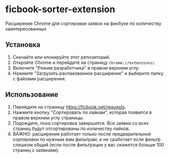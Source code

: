 # ficbook-sorter-extension
Расширение Chrome для сортировки заявок на фикбуке по количеству заинтересованных

## Установка

1. Скачайте или клонируйте этот репозиторий.
2. Откройте Chrome и перейдите на страницу `chrome://extensions/`.
3. Включите "Режим разработчика" в правом верхнем углу.
4. Нажмите "Загрузить распакованное расширение" и выберите папку с файлами расширения.

## Использование

1. Перейдите на страницу https://ficbook.net/requests.
2. Нажмите кнопку "Сортировать по лайкам", которая появится в правом верхнем углу страницы.
3. Подождите, пока сортировка завершится. Все заявки со всех страниц будут отсортированы по количеству лайков.
4. ВАЖНО: расширение работает только после предварительной сортировки по нужным вам фильтрам, и не сработает если фильтр слишком общий (если после фильтрации у вас окажется больше 100 страниц с заявками).
